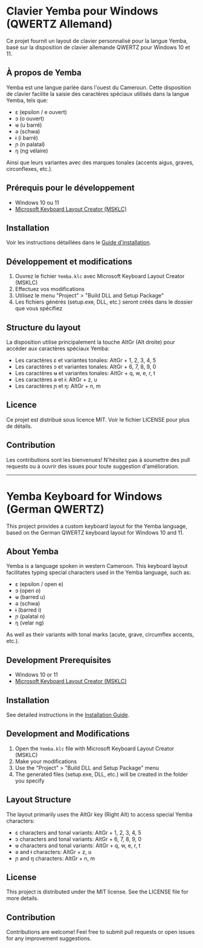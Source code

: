 # Clavier Yemba pour Windows (QWERTZ Allemand)

Ce projet fournit un layout de clavier personnalisé pour la langue Yemba, basé sur la disposition de clavier allemande QWERTZ pour Windows 10 et 11.

## À propos de Yemba

Yemba est une langue parlée dans l'ouest du Cameroun. Cette disposition de clavier facilite la saisie des caractères spéciaux utilisés dans la langue Yemba, tels que:

- ɛ (epsilon / e ouvert)
- ɔ (o ouvert) 
- ʉ (u barré)
- ə (schwa)
- ɨ (i barré)
- ɲ (n palatal)
- ŋ (ng vélaire)

Ainsi que leurs variantes avec des marques tonales (accents aigus, graves, circonflexes, etc.).

## Prérequis pour le développement

- Windows 10 ou 11
- [Microsoft Keyboard Layout Creator (MSKLC)](https://www.microsoft.com/en-us/download/details.aspx?id=102134)

## Installation

Voir les instructions détaillées dans le [Guide d'installation](README.md).

## Développement et modifications

1. Ouvrez le fichier `Yemba.klc` avec Microsoft Keyboard Layout Creator (MSKLC)
2. Effectuez vos modifications
3. Utilisez le menu "Project" > "Build DLL and Setup Package"
4. Les fichiers générés (setup.exe, DLL, etc.) seront créés dans le dossier que vous spécifiez

## Structure du layout

La disposition utilise principalement la touche AltGr (Alt droite) pour accéder aux caractères spéciaux Yemba:

- Les caractères ɛ et variantes tonales: AltGr + 1, 2, 3, 4, 5
- Les caractères ɔ et variantes tonales: AltGr + 6, 7, 8, 9, 0
- Les caractères ʉ et variantes tonales: AltGr + q, w, e, r, t
- Les caractères ə et ɨ: AltGr + z, u
- Les caractères ɲ et ŋ: AltGr + n, m

## Licence

Ce projet est distribué sous licence MIT. Voir le fichier LICENSE pour plus de détails.

## Contribution

Les contributions sont les bienvenues! N'hésitez pas à soumettre des pull requests ou à ouvrir des issues pour toute suggestion d'amélioration.

---

# Yemba Keyboard for Windows (German QWERTZ)

This project provides a custom keyboard layout for the Yemba language, based on the German QWERTZ keyboard layout for Windows 10 and 11.

## About Yemba

Yemba is a language spoken in western Cameroon. This keyboard layout facilitates typing special characters used in the Yemba language, such as:

- ɛ (epsilon / open e)
- ɔ (open o)
- ʉ (barred u)
- ə (schwa)
- ɨ (barred i)
- ɲ (palatal n)
- ŋ (velar ng)

As well as their variants with tonal marks (acute, grave, circumflex accents, etc.).

## Development Prerequisites

- Windows 10 or 11
- [Microsoft Keyboard Layout Creator (MSKLC)](https://www.microsoft.com/en-us/download/details.aspx?id=102134)

## Installation

See detailed instructions in the [Installation Guide](README.md).

## Development and Modifications

1. Open the `Yemba.klc` file with Microsoft Keyboard Layout Creator (MSKLC)
2. Make your modifications
3. Use the "Project" > "Build DLL and Setup Package" menu
4. The generated files (setup.exe, DLL, etc.) will be created in the folder you specify

## Layout Structure

The layout primarily uses the AltGr key (Right Alt) to access special Yemba characters:

- ɛ characters and tonal variants: AltGr + 1, 2, 3, 4, 5
- ɔ characters and tonal variants: AltGr + 6, 7, 8, 9, 0
- ʉ characters and tonal variants: AltGr + q, w, e, r, t
- ə and ɨ characters: AltGr + z, u
- ɲ and ŋ characters: AltGr + n, m

## License

This project is distributed under the MIT license. See the LICENSE file for more details.

## Contribution

Contributions are welcome! Feel free to submit pull requests or open issues for any improvement suggestions.
